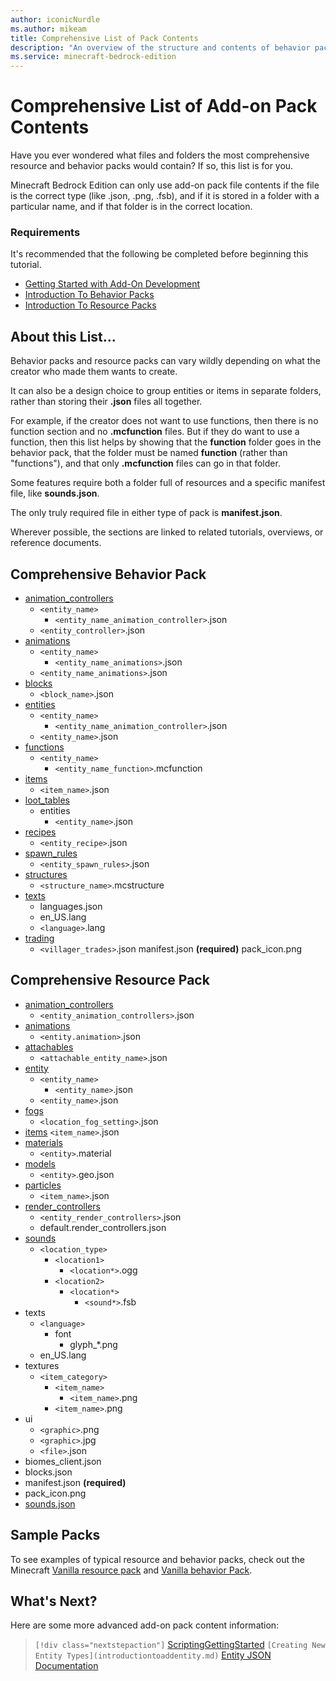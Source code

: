 ```yaml
---
author: iconicNurdle
ms.author: mikeam
title: Comprehensive List of Pack Contents
description: "An overview of the structure and contents of behavior packs and resource packs"
ms.service: minecraft-bedrock-edition
---
```


# Comprehensive List of Add-on Pack Contents

Have you ever wondered what files and folders the most comprehensive resource and behavior packs would contain? If so, this list is for you.

Minecraft Bedrock Edition can only use add-on pack file contents if the file is the correct type (like .json, .png, .fsb), and if it is stored in a folder with a particular name, and if that folder is in the correct location.

### Requirements

It's recommended that the following be completed before beginning this tutorial.

- [Getting Started with Add-On Development](GettingStarted.md)
- [Introduction To Behavior Packs](BehaviorPack.md)
- [Introduction To Resource Packs](ResourcePack.md)

## About this List...

Behavior packs and resource packs can vary wildly depending on what the creator who made them wants to create.

It can also be a design choice to group entities or items in separate folders, rather than storing their **.json** files all together.

For example, if the creator does not want to use functions, then there is no function section and no **.mcfunction** files. But if they do want to use a function, then this list helps by showing that the **function** folder goes in the behavior pack, that the folder must be named **function** (rather than "functions"), and that only **.mcfunction** files can go in that folder.

Some features require both a folder full of resources and a specific manifest file, like **sounds.json**.

The only truly required file in either type of pack is **manifest.json**.

Wherever possible, the sections are linked to related tutorials, overviews, or reference documents.

## Comprehensive Behavior Pack

- [animation_controllers](../Reference/Content/AnimationsReference/Examples/AnimationController.md)
    - `<entity_name>`
        - `<entity_name_animation_controller>`.json
    - `<entity_controller>`.json
- [animations](../Reference/Content/AnimationsReference/Examples/AnimationGettingStarted.md)
    - `<entity_name>`
        - `<entity_name_animations>`.json
    - `<entity_name_animations>`.json
- [blocks](AddCustomDieBlock.md)
    - `<block_name>`.json
- [entities]()
    - `<entity_name>`
        - `<entity_name_animation_controller>`.json
    - `<entity_name>`.json
- [functions](FunctionsIntroduction.md)
    - `<entity_name>`
        - `<entity_name_function>`.mcfunction
- [items](AddCustomItems.md)
    - `<item_name>`.json
- [loot_tables](IntroductionToLootTables.md)
    - entities
        - `<entity_name>`.json
- [recipes](../Reference/Content/RecipeReference/Examples/RecipeDefinitions/RecipeIntroduction.md)
    - `<entity_recipe>`.json
- [spawn_rules](../Reference/Content/EntityReference/Examples/ClientEntityDocumentation/DataDrivenSpawning.md)
    - `<entity_spawn_rules>`.json
- [structures](../Reference/Content/FeaturesReference/Examples/Features/minecraftStructure_template_feature.md)
    - `<structure_name>`.mcstructure
- [texts](PreparingRawTextForLocalization.md)
    - languages.json
    - en_US.lang
    - `<language>`.lang
- [trading](LootAndTradeTableFunctions.md)
    - `<villager_trades>`.json
manifest.json **(required)**
pack_icon.png

## Comprehensive Resource Pack

- [animation_controllers](../Reference/Content/EntityReference/Examples/ClientEntityDocumentation/ClientEntityDocumentationIntroduction#animation_controllers.md)
    - `<entity_animation_controllers>`.json
- [animations](../Reference/Content/EntityReference/Examples/ClientEntityDocumentation/ClientEntityDocumentationIntroduction#animations.md)
    - `<entity.animation>`.json
- [attachables](../Reference/Content/EntityReference/Examples/ClientEntityDocumentation/ClientEntityDocumentationIntroduction#enable_attachables.md)
    - `<attachable_entity_name>`.json
- [entity](IntroductionToAddEntity.md)
    - `<entity_name>`
        - `<entity_name>`.json
    - `<entity_name>`.json
- [fogs](FogInResourcePacks.md)
    - `<location_fog_setting>`.json
- [items](AddCustomItems.md)
    `<item_name>`.json
- [materials](IntroductionToAddEntity#materials.md)
    - `<entity>`.material
- [models](EntityModelingAndAnimation#entity-modeling-and-animation.md)
    - `<entity>`.geo.json
- [particles](../Reference/Content/ParticlesReference/ParticlesIntroduction.md)
    - `<item_name>`.json
- [render_controllers](../Reference/Content/AnimationsReference/Examples/AnimationRenderController.md)
    - `<entity_render_controllers>`.json
    - default.render_controllers.json
- [sounds](IntroductionToSound.md)
    - `<location_type>`
        - `<location1>`
            - `<location*>`.ogg
        - `<location2>`
            - `<location*>`
                - `<sound*>`.fsb
- texts
    - `<language>`
        - font
            - glyph_*.png
    - en_US.lang
- textures
    - `<item_category>`
        - `<item_name>`
            - `<item_name>`.png
        - `<item_name>`.png
- ui
    - `<graphic>`.png
    - `<graphic>`.jpg
    - `<file>`.json
- biomes_client.json
- blocks.json
- manifest.json **(required)**
- pack_icon.png
- [sounds.json](AddCustomSounds.md)

## Sample Packs

To see examples of typical resource and behavior packs, check out the Minecraft [Vanilla resource pack](https://aka.ms/resourcepacktemplate) and [Vanilla behavior Pack](https://aka.ms/behaviorpacktemplate).

## What's Next?

Here are some more advanced add-on pack content information:

>` [!div class="nextstepaction"]
>` [ScriptingGettingStarted](ScriptingGettingStarted.md)
>` [Creating New Entity Types](introductiontoaddentity.md)
>` [Entity JSON Documentation](../Reference/Content/EntityReference/index.yml)

